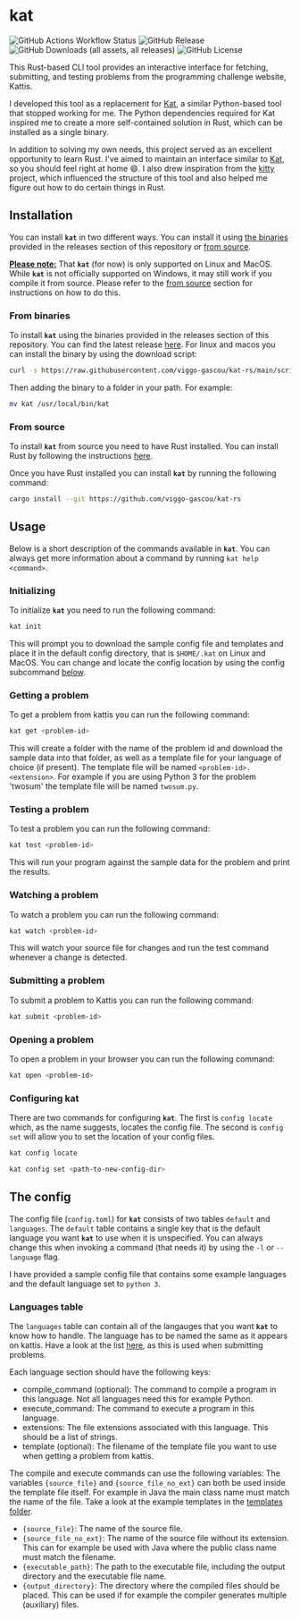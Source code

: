 # kat

![GitHub Actions Workflow Status](https://img.shields.io/github/actions/workflow/status/viggo-gascou/kat-rs/build-release.yml)
![GitHub Release](https://img.shields.io/github/v/release/viggo-gascou/kat-rs)
![GitHub Downloads (all assets, all releases)](https://img.shields.io/github/downloads/viggo-gascou/kat-rs/total)
![GitHub License](https://img.shields.io/github/license/viggo-gascou/kat-rs)

This Rust-based CLI tool provides an interactive interface for fetching,
submitting, and testing problems from the programming challenge website,
Kattis.

I developed this tool as a replacement for
[Kat](https://github.com/Duckapple/Kat), a similar Python-based tool that
stopped working for me. The Python dependencies required for Kat inspired me to
create a more self-contained solution in Rust, which can be installed as a
single binary.

In addition to solving my own needs, this project served as an excellent
opportunity to learn Rust. I've aimed to maintain an interface similar to
[Kat](https://github.com/Duckapple/Kat), so you should feel right at home 😄. I
also drew inspiration from the [kitty](https://github.com/avborup/kitty)
project, which influenced the structure of this tool and also helped me figure
out how to do certain things in Rust.

## Installation

You can install **`kat`** in two different ways. You can install it using
[the binaries](#from-binaries) provided in the
releases section of this repository or [from source](#from-source).

<ins>**Please note:**</ins> That **`kat`** (for now) is only supported on Linux and MacOS.
While **`kat`** is not officially supported on Windows, it may still work if you
compile it from source. Please refer to the [from source](#from-source) section
for instructions on how to do this.

<!--### Homebrew

To install **`kat`** using homebrew by running the following command:

```bash
brew install viggo-gascou/kat-rs
```
-->

### From binaries

To install **`kat`** using the binaries provided in the releases
section of this repository. You can find the latest release
[here](https://github.com/viggo-gascou/kat-rs/releases/latest). For linux and
macos you can install the binary by using the download script:

```bash
curl -s https://raw.githubusercontent.com/viggo-gascou/kat-rs/main/scripts/download-latest.sh | bash
```

Then adding the binary to a folder in your path. For example:

```bash
mv kat /usr/local/bin/kat
```

### From source

To install **`kat`** from source you need to have Rust installed. You can
install Rust by following the instructions
[here](https://www.rust-lang.org/tools/install).

Once you have Rust installed you can install **`kat`** by running the following
command:

```bash
cargo install --git https://github.com/viggo-gascou/kat-rs
```

## Usage

Below is a short description of the commands available in **`kat`**. You can
always get more information about a command by running `kat help <command>`.

### Initializing

To initialize **`kat`** you need to run the following command:

```bash
kat init
```

This will prompt you to download the sample config file and templates and place
it in the default config directory, that is `$HOME/.kat` on Linux and MacOS.
You can change and locate the config location by using the config subcommand
[below](#configuring-kat).

### Getting a problem

To get a problem from kattis you can run the following command:

```bash
kat get <problem-id>
```

This will create a folder with the name of the problem id and download the
sample data into that folder, as well as a template file for your language of
choice (if present). The template file will be named `<problem-id>.<extension>`.
For example if you are using Python 3 for the problem 'twosum' the template file
will be named `twosum.py`.

### Testing a problem

To test a problem you can run the following command:

```bash
kat test <problem-id>
```

This will run your program against the sample data for the problem and print the
results.

### Watching a problem

To watch a problem you can run the following command:

```bash
kat watch <problem-id>
```

This will watch your source file for changes and run the test command whenever a
change is detected.

### Submitting a problem

To submit a problem to Kattis you can run the following command:

```bash
kat submit <problem-id>
```

### Opening a problem

To open a problem in your browser you can run the following command:

```bash
kat open <problem-id>
```

### Configuring kat

There are two commands for configuring **`kat`**. The first is `config locate`
which, as the name suggests, locates the config file. The second is `config set`
will allow you to set the location of your config files.

```bash
kat config locate
```

```bash
kat config set <path-to-new-config-dir>
```

## The config

The config file (`config.toml`) for **`kat`** consists of two tables `default`
and `languages`. The `default` table contains a single key that is the default
language you want **`kat`** to use when it is unspecified. You can always change
this when invoking a command (that needs it) by using the `-l` or `--language`
flag.

I have provided a sample config file that contains some example languages and
the default language set to `python 3`.

### Languages table

The `languages` table can contain all of the langauges that you want **`kat`**
to know how to handle. The language has to be named the same as it appears on
kattis. Have a look at the list [here](https://open.kattis.com/languages), as
this is used when submitting problems.

Each language section should have the following keys:

- compile_command (optional): The command to compile a program in this language.
  Not all languages need this for example Python.
- execute_command: The command to execute a program in this language.
- extensions: The file extensions associated with this language. This should be
  a list of strings.
- template (optional): The filename of the template file you want to use when
  getting a problem from kattis.

The compile and execute commands can use the following variables:
The variables `{source_file}` and `{source_file_no_ext}` can both be used inside
the template file itself. For example in Java the main class name must match the
name of the file. Take a look at the example templates in the [templates
folder](templates).

- `{source_file}`: The name of the source file.
- `{source_file_no_ext}`: The name of the source file without its extension.
  This can for example be used with Java where the public  class name must match
  the filename.
- `{executable_path}`: The path to the executable file, including the output
  directory and the executable file name.
- `{output_directory}`: The directory where the compiled files should be placed.
  This can be used if for example the compiler generates  multiple (auxiliary)
  files.
